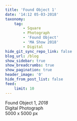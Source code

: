 ```yaml
---
title: 'Found Object 1'
date: '14:12 05-03-2018'
taxonomy:
    tag:
        - Square
        - Photograph
        - 'Found Object'
        - 'MA Show 2018'
        - Digital
hide_git_sync_repo_link: false
blog_url: /blog
show_sidebar: true
show_breadcrumbs: true
show_pagination: true
header_image: '0'
hide_from_post_list: false
feed:
    limit: 10
---
```


Found Object 1, _2018_  
Digital Photograph  
5000 x 5000 px